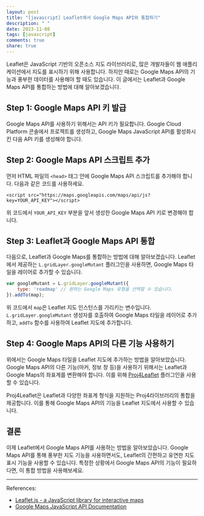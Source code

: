 ```yaml
---
layout: post
title: "[javascript] Leaflet에서 Google Maps API와 통합하기"
description: " "
date: 2023-11-08
tags: [javascript]
comments: true
share: true
---
```


Leaflet은 JavaScript 기반의 오픈소스 지도 라이브러리로, 많은 개발자들이 웹 애플리케이션에서 지도를 표시하기 위해 사용합니다. 하지만 때로는 Google Maps API의 기능과 풍부한 데이터를 사용해야 할 때도 있습니다. 이 글에서는 Leaflet과 Google Maps API를 통합하는 방법에 대해 알아보겠습니다.

## Step 1: Google Maps API 키 발급

Google Maps API를 사용하기 위해서는 API 키가 필요합니다. Google Cloud Platform 콘솔에서 프로젝트를 생성하고, Google Maps JavaScript API를 활성화시킨 다음 API 키를 생성해야 합니다.

## Step 2: Google Maps API 스크립트 추가

먼저 HTML 파일의 `<head>` 태그 안에 Google Maps API 스크립트를 추가해야 합니다. 다음과 같은 코드를 사용하세요.

```
<script src="https://maps.googleapis.com/maps/api/js?key=YOUR_API_KEY"></script>
```

위 코드에서 `YOUR_API_KEY` 부분을 앞서 생성한 Google Maps API 키로 변경해야 합니다.

## Step 3: Leaflet과 Google Maps API 통합

다음으로, Leaflet과 Google Maps를 통합하는 방법에 대해 알아보겠습니다. Leaflet에서 제공하는 `L.gridLayer.googleMutant` 플러그인을 사용하면, Google Maps 타일을 레이어로 추가할 수 있습니다.

```javascript
var googleMutant = L.gridLayer.googleMutant({
    type: 'roadmap' // 원하는 Google Maps 유형을 선택할 수 있습니다.
}).addTo(map);
```

위 코드에서 `map`은 Leaflet 지도 인스턴스를 가리키는 변수입니다. `L.gridLayer.googleMutant` 생성자를 호출하여 Google Maps 타일을 레이어로 추가하고, `addTo` 함수를 사용하여 Leaflet 지도에 추가합니다.

## Step 4: Google Maps API의 다른 기능 사용하기

위에서는 Google Maps 타일을 Leaflet 지도에 추가하는 방법을 알아보았습니다. Google Maps API의 다른 기능(마커, 정보 창 등)을 사용하기 위해서는 Leaflet과 Google Maps의 좌표계를 변환해야 합니다. 이를 위해 [Proj4Leaflet](https://kartena.github.io/Proj4Leaflet/) 플러그인을 사용할 수 있습니다.

Proj4Leaflet은 Leaflet과 다양한 좌표계 형식을 지원하는 Proj4라이브러리의 통합을 제공합니다. 이를 통해 Google Maps API의 기능을 Leaflet 지도에서 사용할 수 있습니다.

## 결론

이제 Leaflet에서 Google Maps API를 사용하는 방법을 알아보았습니다. Google Maps API를 통해 풍부한 지도 기능을 사용하면서도, Leaflet의 간편하고 유연한 지도 표시 기능을 사용할 수 있습니다. 특정한 상황에서 Google Maps API의 기능이 필요하다면, 이 통합 방법을 사용해보세요.

---
References:
- [Leaflet.js - a JavaScript library for interactive maps](https://leafletjs.com/)
- [Google Maps JavaScript API Documentation](https://developers.google.com/maps/documentation/javascript/overview)